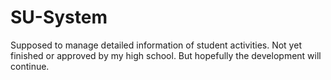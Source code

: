 # SU-System
Supposed to manage detailed information of student activities.
Not yet finished or approved by my high school. But hopefully the development will continue.
